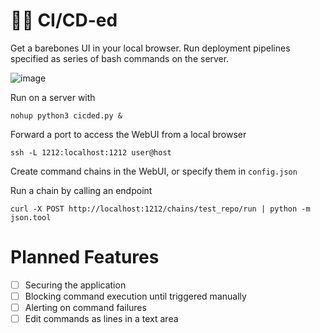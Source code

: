 # 👴🏼 CI/CD-ed 

Get a barebones UI in your local browser. Run deployment pipelines specified as series of bash commands on the server.

![image](https://github.com/vvihorev/cicded/assets/33204359/0ac8d6ed-be64-45b8-bd41-17d06ed8a4c7)

Run on a server with 
```
nohup python3 cicded.py &
```

Forward a port to access the WebUI from a local browser
```
ssh -L 1212:localhost:1212 user@host
```

Create command chains in the WebUI, or specify them in `config.json`

Run a chain by calling an endpoint
```
curl -X POST http://localhost:1212/chains/test_repo/run | python -m json.tool
```

# Planned Features

- [ ] Securing the application
- [ ] Blocking command execution until triggered manually
- [ ] Alerting on command failures
- [ ] Edit commands as lines in a text area
